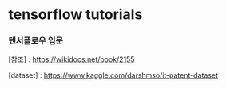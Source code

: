 # tensorflow tutorials

### 텐서플로우 입문

[참조] : https://wikidocs.net/book/2155

[dataset] : https://www.kaggle.com/darshmso/it-patent-dataset
